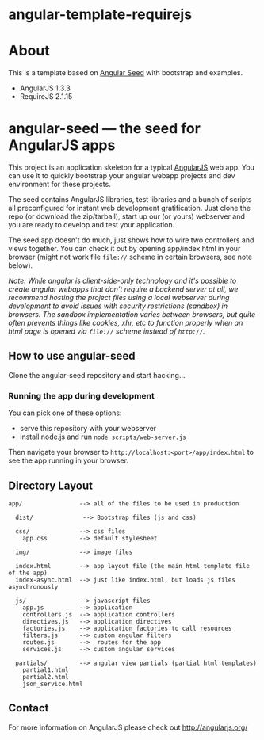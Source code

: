 angular-template-requirejs
==========================
# About

This is a template based on [Angular Seed](https://github.com/angular/angular-seed) with bootstrap and examples. 

* AngularJS 1.3.3
* RequireJS 2.1.15


# angular-seed — the seed for AngularJS apps

This project is an application skeleton for a typical [AngularJS](http://angularjs.org/) web app.
You can use it to quickly bootstrap your angular webapp projects and dev environment for these
projects.

The seed contains AngularJS libraries, test libraries and a bunch of scripts all preconfigured for
instant web development gratification. Just clone the repo (or download the zip/tarball), start up
our (or yours) webserver and you are ready to develop and test your application.

The seed app doesn't do much, just shows how to wire two controllers and views together. You can
check it out by opening app/index.html in your browser (might not work file `file://` scheme in
certain browsers, see note below).

_Note: While angular is client-side-only technology and it's possible to create angular webapps that
don't require a backend server at all, we recommend hosting the project files using a local
webserver during development to avoid issues with security restrictions (sandbox) in browsers. The
sandbox implementation varies between browsers, but quite often prevents things like cookies, xhr,
etc to function properly when an html page is opened via `file://` scheme instead of `http://`._


## How to use angular-seed

Clone the angular-seed repository and start hacking...


### Running the app during development

You can pick one of these options:

* serve this repository with your webserver
* install node.js and run `node scripts/web-server.js`

Then navigate your browser to `http://localhost:<port>/app/index.html` to see the app running in
your browser.



## Directory Layout

    app/                --> all of the files to be used in production
    
      dist/				 --> Bootstrap files (js and css)
      
      css/              --> css files
        app.css         --> default stylesheet
        
      img/              --> image files
      
      index.html        --> app layout file (the main html template file of the app)
      index-async.html  --> just like index.html, but loads js files asynchronously
      
      js/               --> javascript files
        app.js          --> application
        controllers.js  --> application controllers
        directives.js   --> application directives
        factories.js    --> application factories to call resources
        filters.js      --> custom angular filters
        routes.js       -->  routes for the app
        services.js     --> custom angular services
      
      partials/         --> angular view partials (partial html templates)
        partial1.html
        partial2.html
        json_service.html


## Contact

For more information on AngularJS please check out http://angularjs.org/
